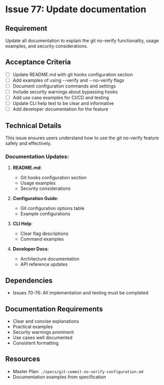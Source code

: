 # Issue 77: Update documentation

## Requirement
Update all documentation to explain the git no-verify functionality, usage examples, and security considerations.

## Acceptance Criteria
- [ ] Update README.md with git hooks configuration section
- [ ] Add examples of using --verify and --no-verify flags
- [ ] Document configuration commands and settings
- [ ] Include security warnings about bypassing hooks
- [ ] Add use case examples for CI/CD and testing
- [ ] Update CLI help text to be clear and informative
- [ ] Add developer documentation for the feature

## Technical Details
This issue ensures users understand how to use the git no-verify feature safely and effectively.

### Documentation Updates:
1. **README.md**:
   - Git hooks configuration section
   - Usage examples
   - Security considerations

2. **Configuration Guide**:
   - Git configuration options table
   - Example configurations

3. **CLI Help**:
   - Clear flag descriptions
   - Command examples

4. **Developer Docs**:
   - Architecture documentation
   - API reference updates

## Dependencies
- Issues 70-76: All implementation and testing must be completed

## Documentation Requirements
- Clear and concise explanations
- Practical examples
- Security warnings prominent
- Use cases well documented
- Consistent formatting

## Resources
- Master Plan: `./specs/git-commit-no-verify-configuration.md`
- Documentation examples from specification
